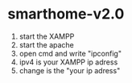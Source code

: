 # smarthome-v2.0
1) start the XAMPP
2) start the apache
3) open cmd and write "ipconfig"
4) ipv4 is your XAMPP ip adress
5) change is the "your ip adress"
